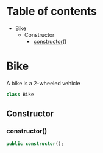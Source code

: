 # Table of contents

* [Bike][ClassDeclaration-3]
    * Constructor
        * [constructor()][Constructor-3]

# Bike

A bike is a 2-wheeled vehicle

```typescript
class Bike
```
## Constructor

### constructor()

```typescript
public constructor();
```

[ClassDeclaration-3]: bike.md#bike
[Constructor-3]: bike.md#constructor